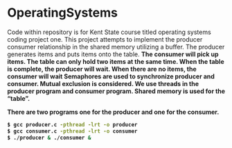 # OperatingSystems
Code within repository is for Kent State course titled operating systems coding project one. This project attempts to implement the producer consumer relationship in the shared memory utilizing a buffer. The producer generates items and puts items onto the table. <b/>
The consumer will pick up items. The table can only hold two items at the same time. When the table is complete, the producer will wait. <b/>
When there are no items, the consumer will wait<b/> 
Semaphores are used to synchronize producer and consumer.<b/>
Mutual exclusion is considered. <b/>
We use threads in the producer program and consumer program. <b/>
Shared memory is used for the “table”.<b/>

There are two programs one for the producer and one for the consumer.<b/>

```bash
$ gcc producer.c -pthread -lrt -o producer
$ gcc consumer.c -pthread -lrt -o consumer
$ ./producer & ./consumer &
```

